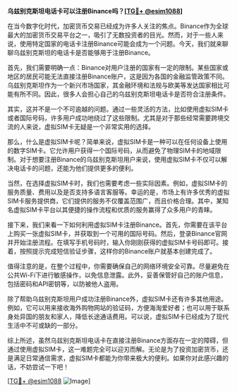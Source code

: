 **乌兹别克斯坦电话卡可以注册Binance吗？[[TG💪+ @esim1088](https://t.me/s/esim1088)]**

在当今数字化时代，加密货币交易已经成为许多人关注的焦点。Binance作为全球最大的加密货币交易平台之一，吸引了无数投资者的目光。然而，对于一些人来说，使用特定国家的电话卡注册Binance可能会成为一个问题。今天，我们就来聊聊乌兹别克斯坦的电话卡是否能够用于注册Binance。

首先，我们需要明确一点：Binance对用户注册的国家有一定的限制。某些国家或地区的居民可能无法直接注册Binance账户，这是因为各国的金融监管政策不同。乌兹别克斯坦作为一个新兴市场国家，其金融环境和法规与欧美等发达国家相比可能有所不同。因此，很多人会担心自己的乌兹别克斯坦电话卡是否符合注册条件。

其实，这并不是一个不可逾越的问题。通过一些灵活的方法，比如使用虚拟SIM卡或者国际号码，许多用户成功地绕过了这些限制。尤其是对于那些经常需要跨境交流的人来说，虚拟SIM卡无疑是一个非常实用的选择。

那么，什么是虚拟SIM卡呢？简单来说，虚拟SIM卡是一种可以在任何设备上使用的数字SIM卡。它允许用户获得一个国际号码，从而避免了物理SIM卡的地域限制。对于想要注册Binance的乌兹别克斯坦用户来说，使用虚拟SIM卡不仅可以解决电话卡的问题，还能为他们提供更多的便利。

当然，在选择虚拟SIM卡时，我们也需要考虑一些实际因素。例如，虚拟SIM卡的服务质量、费用以及是否支持多语言客服等。幸运的是，市场上有许多优秀的虚拟SIM卡服务提供商，它们提供的服务不仅覆盖范围广，而且价格合理。其中，某知名虚拟SIM卡平台以其便捷的操作流程和优质的服务赢得了众多用户的青睐。

接下来，我们来看一下如何利用虚拟SIM卡注册Binance。首先，你需要在该平台上购买一张虚拟SIM卡，并获取到一个可用的国际号码。然后，登录Binance官网并开始注册流程。在填写手机号码时，输入你刚刚获得的虚拟SIM卡号码即可。接着，按照提示完成短信验证步骤，这样你的Binance账户就基本创建完成了。

值得注意的是，在整个过程中，你需要确保自己的网络环境安全可靠。尽量避免在公共Wi-Fi下进行敏感操作，以免信息泄露。此外，妥善保管好自己的账户信息，包括密码和API密钥等，以防被他人盗用。

除了帮助乌兹别克斯坦用户成功注册Binance外，虚拟SIM卡还有许多其他用途。例如，它可以用来接收海外购物网站的验证码，方便海淘爱好者；也可以用于联系身处异国的朋友和家人，降低长途通话费用。可以说，虚拟SIM卡已经成为了现代生活中不可或缺的一部分。

综上所述，虽然乌兹别克斯坦电话卡在直接注册Binance方面存在一定的障碍，但通过使用虚拟SIM卡，这一难题完全可以迎刃而解。无论是为了投资加密货币，还是满足日常通信需求，虚拟SIM卡都能为你带来极大的便利。如果你对此感兴趣的话，不妨尝试一下吧！

[[TG💪+ @esim1088](https://t.me/s/esim1088) ![Image](https://i.postimg.cc/4NQfJmqS/Snipaste-2025-05-13-00-14-12.png)]